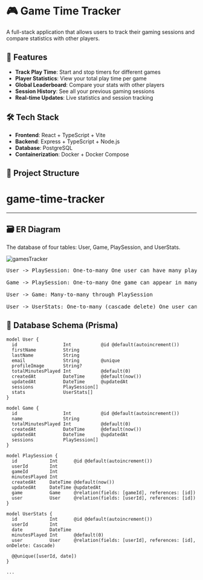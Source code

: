 # 🎮 Game Time Tracker

A full-stack application that allows users to track their gaming sessions and compare statistics with other players.

## 🚀 Features

- **Track Play Time**: Start and stop timers for different games
- **Player Statistics**: View your total play time per game
- **Global Leaderboard**: Compare your stats with other players
- **Session History**: See all your previous gaming sessions
- **Real-time Updates**: Live statistics and session tracking

## 🛠 Tech Stack

- **Frontend**: React + TypeScript + Vite
- **Backend**: Express + TypeScript + Node.js
- **Database**: PostgreSQL
- **Containerization**: Docker + Docker Compose

## 📁 Project Structure
# game-time-tracker

---

## 🗃️ ER Diagram
The database of four tables:
User, Game, PlaySession, and UserStats.

![gamesTracker](https://github.com/user-attachments/assets/944819a3-5ba1-427e-8134-604618cc647f)

<pre>
User -> PlaySession: One-to-many One user can have many play sessions.

Game -> PlaySession: One-to-many One game can appear in many sessions.

User -> Game: Many-to-many through PlaySession 

User -> UserStats: One-to-many (cascade delete) One user can have many daily stats (deleted automatically if the user is removed).
</pre>

## 🧩 Database Schema (Prisma)

```prisma
model User {
  id                 Int           @id @default(autoincrement())
  firstName          String
  lastName           String
  email              String        @unique
  profileImage       String?
  totalMinutesPlayed Int           @default(0)
  createdAt          DateTime      @default(now())
  updatedAt          DateTime      @updatedAt
  sessions           PlaySession[]
  stats              UserStats[]
}

model Game {
  id                 Int           @id @default(autoincrement())
  name               String
  totalMinutesPlayed Int           @default(0)
  createdAt          DateTime      @default(now())
  updatedAt          DateTime      @updatedAt
  sessions           PlaySession[]
}

model PlaySession {
  id            Int      @id @default(autoincrement())
  userId        Int
  gameId        Int
  minutesPlayed Int
  createdAt     DateTime @default(now())
  updatedAt     DateTime @updatedAt
  game          Game     @relation(fields: [gameId], references: [id])
  user          User     @relation(fields: [userId], references: [id])
}

model UserStats {
  id            Int      @id @default(autoincrement())
  userId        Int
  date          DateTime
  minutesPlayed Int      @default(0)
  user          User     @relation(fields: [userId], references: [id], onDelete: Cascade)

  @@unique([userId, date])
}

...
